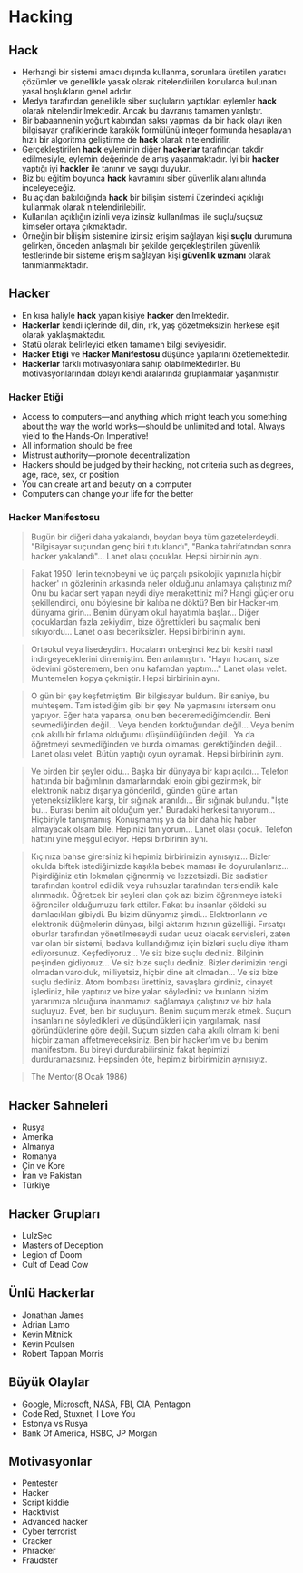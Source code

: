 # Hacking

## Hack

- Herhangi bir sistemi amacı dışında kullanma, sorunlara üretilen yaratıcı çözümler ve genellikle yasak olarak nitelendirilen konularda bulunan yasal boşlukların genel adıdır. 
- Medya tarafından genellikle siber suçluların yaptıkları eylemler **hack** olarak nitelendirilmektedir. Ancak bu davranış tamamen yanlıştır. 
- Bir babaannenin yoğurt kabından saksı yapması da bir hack olayı iken bilgisayar grafiklerinde karakök formülünü integer formunda hesaplayan hızlı bir algoritma geliştirme de **hack** olarak nitelendirilir.
- Gerçekleştirilen **hack** eyleminin diğer **hackerlar** tarafından takdir edilmesiyle, eylemin değerinde de artış yaşanmaktadır. İyi bir **hacker** yaptığı iyi **hackler** ile tanınır ve saygı duyulur.
- Biz bu eğitim boyunca **hack** kavramını siber güvenlik alanı altında inceleyeceğiz. 
- Bu açıdan bakıldığında **hack** bir bilişim sistemi üzerindeki açıklığı kullanmak olarak nitelendirilebilir. 
- Kullanılan açıklığın izinli veya izinsiz kullanılması ile suçlu/suçsuz kimseler ortaya çıkmaktadır. 
- Örneğin bir bilişim sistemine izinsiz erişim sağlayan kişi **suçlu** durumuna gelirken, önceden anlaşmalı bir şekilde gerçekleştirilen güvenlik testlerinde bir sisteme erişim sağlayan kişi **güvenlik uzmanı** olarak tanımlanmaktadır.

## Hacker

- En kısa haliyle **hack** yapan kişiye **hacker** denilmektedir. 
- **Hackerlar** kendi içlerinde dil, din, ırk, yaş gözetmeksizin herkese eşit olarak yaklaşmaktadır. 
- Statü olarak belirleyici etken tamamen bilgi seviyesidir. 
- **Hacker Etiği** ve **Hacker Manifestosu** düşünce yapılarını özetlemektedir. 
- **Hackerlar** farklı motivasyonlara sahip olabilmektedirler. Bu motivasyonlarından dolayı kendi aralarında gruplanmalar yaşanmıştır.

### Hacker Etiği

- Access to computers—and anything which might teach you something about the way the world works—should be unlimited and total. Always yield to the Hands-On Imperative!
- All information should be free
- Mistrust authority—promote decentralization
- Hackers should be judged by their hacking, not criteria such as degrees, age, race, sex, or position
- You can create art and beauty on a computer
- Computers can change your life for the better

### Hacker Manifestosu

> Bugün bir diğeri daha yakalandı, boydan boya tüm gazetelerdeydi. "Bilgisayar suçundan genç biri tutuklandı", "Banka tahrifatından sonra hacker yakalandı"... Lanet olası çocuklar.
> Hepsi birbirinin aynı.

> Fakat 1950' lerin teknobeyni ve üç parçalı psikolojik yapınızla hiçbir hacker' ın gözlerinin arkasında neler olduğunu anlamaya çalıştınız mı? Onu bu kadar sert yapan neydi diye merakettiniz mi? Hangi güçler onu şekillendirdi, onu böylesine bir kalıba ne döktü? Ben bir Hacker-ım, dünyama girin... Benim dünyam okul hayatımla başlar... Diğer çocuklardan fazla zekiydim, bize öğrettikleri bu saçmalık beni sıkıyordu... Lanet olası beceriksizler.
> Hepsi birbirinin aynı.

> Ortaokul veya lisedeydim. Hocaların onbeşinci kez bir kesiri nasıl indirgeyeceklerini dinlemiştim. Ben anlamıştım. "Hayır hocam, size ödevimi gösteremem, ben onu kafamdan yaptım..." Lanet olası velet. Muhtemelen kopya çekmiştir.
> Hepsi birbirinin aynı.

> O gün bir şey keşfetmiştim. Bir bilgisayar buldum. Bir saniye, bu muhteşem. Tam istediğim gibi bir şey. Ne yapmasını istersem onu yapıyor. Eğer hata yaparsa, onu ben beceremediğimdendir. Beni sevmediğinden değil... Veya benden korktuğundan değil... Veya benim çok akıllı bir fırlama olduğumu düşündüğünden değil.. Ya da öğretmeyi sevmediğinden ve burda olmaması gerektiğinden değil... Lanet olası velet. Bütün yaptığı oyun oynamak.
> Hepsi birbirinin aynı.

> Ve birden bir şeyler oldu... Başka bir dünyaya bir kapı açıldı... Telefon hattında bir bağımlının damarlarındaki eroin gibi gezinmek, bir elektronik nabız dışarıya gönderildi, günden güne artan yeteneksizliklere karşı, bir sığınak aranıldı... Bir sığınak bulundu. "İşte bu... Burası benim ait olduğum yer." Buradaki herkesi tanıyorum... Hiçbiriyle tanışmamış, Konuşmamış ya da bir daha hiç haber almayacak olsam bile. Hepinizi tanıyorum... Lanet olası çocuk. Telefon hattını yine meşgul ediyor.
> Hepsi birbirinin aynı.

> Kıçınıza bahse girersiniz ki hepimiz birbirimizin aynısıyız... Bizler okulda biftek istediğimizde kaşıkla bebek maması ile doyurulanlarız... Pişirdiğiniz etin lokmaları çiğnenmiş ve lezzetsizdi. Biz sadistler tarafından kontrol edildik veya ruhsuzlar tarafından terslendik kale alınmadık. Öğretcek bir şeyleri olan çok azı bizim öğrenmeye istekli öğrenciler olduğumuzu fark ettiler. Fakat bu insanlar çöldeki su damlacıkları gibiydi. Bu bizim dünyamız şimdi... Elektronların ve elektronik düğmelerin dünyası, bilgi aktarım hızının güzelliği. Fırsatçı oburlar tarafından yönetilmeseydi sudan ucuz olacak servisleri, zaten var olan bir sistemi, bedava kullandığımız için bizleri suçlu diye itham ediyorsunuz. Keşfediyoruz... Ve siz bize suçlu dediniz. Bilginin peşinden gidiyoruz... Ve siz bize suçlu dediniz. Bizler derimizin rengi olmadan varolduk, milliyetsiz, hiçbir dine ait olmadan... Ve siz bize suçlu dediniz. Atom bombası ürettiniz, savaşlara girdiniz, cinayet işlediniz, hile yaptınız ve bize yalan söylediniz ve bunların bizim yararımıza olduğuna inanmamızı sağlamaya çalıştınız ve biz hala suçluyuz. Evet, ben bir suçluyum. Benim suçum merak etmek. Suçum insanları ne söyledikleri ve düşündükleri için yargılamak, nasıl göründüklerine göre değil. Suçum sizden daha akıllı olmam ki beni hiçbir zaman affetmeyeceksiniz. Ben bir hacker'ım ve bu benim manifestom. Bu bireyi durdurabilirsiniz fakat hepimizi durduramazsınız.
> Hepsinden öte, hepimiz birbirimizin aynısıyız.

> The Mentor(8 Ocak 1986)

## Hacker Sahneleri

- Rusya
- Amerika
- Almanya
- Romanya
- Çin ve Kore
- İran ve Pakistan
- Türkiye

## Hacker Grupları

- LulzSec
- Masters of Deception
- Legion of Doom
- Cult of Dead Cow

## Ünlü Hackerlar

- Jonathan James
- Adrian Lamo
- Kevin Mitnick
- Kevin Poulsen
- Robert Tappan Morris

## Büyük Olaylar

- Google, Microsoft, NASA, FBI, CIA, Pentagon
- Code Red, Stuxnet, I Love You
- Estonya vs Rusya
- Bank Of America, HSBC, JP Morgan

## Motivasyonlar 

- Pentester
- Hacker
- Script kiddie
- Hacktivist
- Advanced hacker
- Cyber terrorist
- Cracker
- Phracker
- Fraudster
